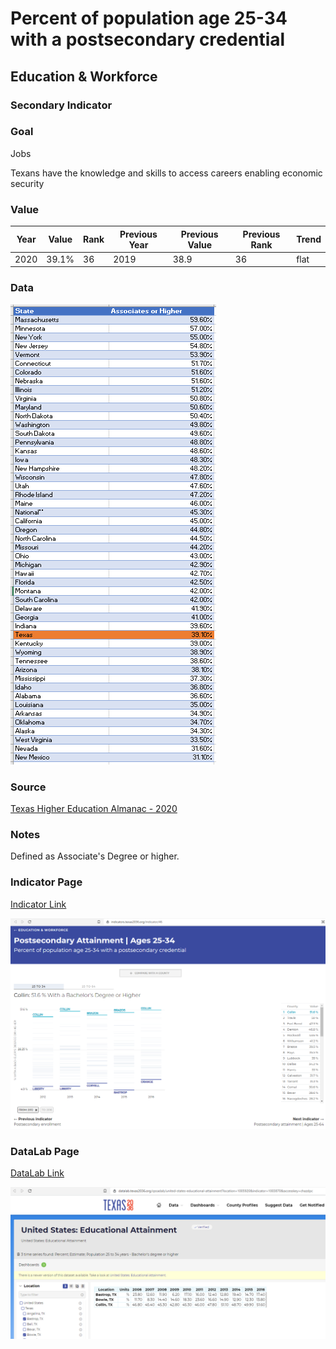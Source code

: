 # Percent of population age 25-34 with a postsecondary credential

## Education & Workforce

### Secondary Indicator

### **Goal**

Jobs

Texans have the knowledge and skills to access careers enabling economic security


### Value


| Year |  Value      | Rank     | Previous Year   | Previous Value | Previous Rank | Trend | 
| ----------- | ----------- | ----------- | ----------- | ----------- | ----------- | -----------|
|     2020    | 39.1%       |     36      |    2019     |    38.9     | 36          | flat       | 



### Data

![associates](./associates.PNG)
 

### Source

[Texas Higher Education Almanac - 2020](http://reportcenter.highered.texas.gov/agency-publication/almanac/2020-texas-public-higher-education-almanac/)

### Notes
Defined as Associate's Degree or higher.


### Indicator Page

[Indicator Link](https://indicators.texas2036.org/indicator/46)

![page](./indicator_ps.PNG)

### DataLab Page

[DataLab Link](https://datalab.texas2036.org/qssadab/united-states-educational-attainment?location=1005920&indicator=1003870&accesskey=chazdpc)

![page](./datalab_attainment.PNG)